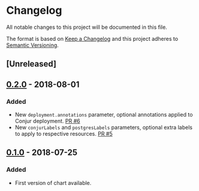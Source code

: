 # Changelog
All notable changes to this project will be documented in this file.

The format is based on [Keep a Changelog](http://keepachangelog.com/en/1.0.0/)
and this project adheres to [Semantic Versioning](http://semver.org/spec/v2.0.0.html).

## [Unreleased]

## [0.2.0](https://github.com/cyberark/conjur-oss-helm-chart/releases/tag/v0.2.0) - 2018-08-01
### Added
- New `deployment.annotations` parameter, optional annotations applied to Conjur deployment.
    [PR #6](https://github.com/cyberark/conjur-oss-helm-chart/pull/6)
- New `conjurLabels` and `postgresLabels` parameters,
    optional extra labels to apply to respective resources.
    [PR #5](https://github.com/cyberark/conjur-oss-helm-chart/pull/5)

## [0.1.0](https://github.com/cyberark/conjur-oss-helm-chart/releases/tag/v0.1.0) - 2018-07-25
### Added
- First version of chart available.
